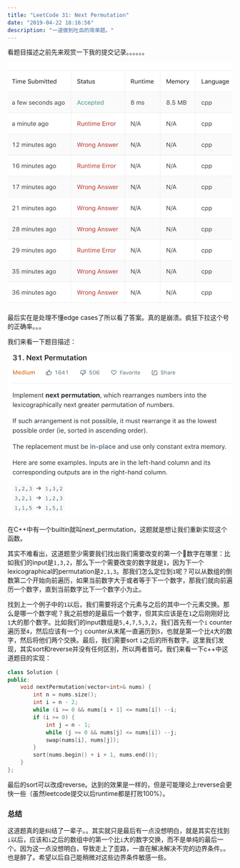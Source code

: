 ```yaml
---
title: "LeetCode 31: Next Permutation"
date: "2019-04-22 18:16:56"
description: "一道做到吐血的简单题。"
---
```


看题目描述之前先来观赏一下我的提交记录。。。。。。

![record](record.png)

最后实在是处理不懂edge cases了所以看了答案。真的是崩溃。疯狂下拉这个号的正确率。。。

我们来看一下题目描述：

![描述](描述.png)

在C++中有一个builtin就叫next_permutation，这题就是想让我们重新实现这个函数。

其实不难看出，这道题至少需要我们找出我们需要改变的第一个数字在哪里：比如我们的input是`1,3,2`，那么下一个需要改变的数字就是`1`，因为下一个lexicographical的permutation是`2,1,3`。那我们怎么定位到`1`呢？可以从数组的倒数第二个开始向前遍历，如果当前数字大于或者等于下一个数字，那我们就向前遍历一个数字，直到当前数字比下一个数字小为止。

找到上一个例子中的`1`以后，我们需要将这个元素与之后的其中一个元素交换。那么是哪一个数字呢？我之前想的是最后一个数字，但其实应该是在`1`之后刚刚好比`1`大的那个数字。比如我们的input数组是`5,4,7,5,3,2`，我们首先有一个`i` counter遍历至`4`，然后应该有一个`j` counter从末尾一直遍历到`5`，也就是第一个比`4`大的数字，然后将他们两个交换。最后，我们需要sort `i`之后的所有数字。这里我们发现，其实sort和reverse并没有任何区别，所以两者皆可。我们来看一下c++中这道题目的实现：

```cpp
class Solution {
public:
    void nextPermutation(vector<int>& nums) {
        int n = nums.size();
        int i = n - 2;
        while (i >= 0 && nums[i + 1] <= nums[i]) --i;
        if (i >= 0) {
            int j = n - 1;
            while (j >= 0 && nums[j] <= nums[i]) --j;
            swap(nums[i], nums[j]); 
        }
        sort(nums.begin() + i + 1, nums.end());
    }
};
```

最后的sort可以改成reverse。达到的效果是一样的，但是可能理论上reverse会更快一些（虽然leetcode提交以后runtime都是打败100%）。

### 总结

这道题真的是纠结了一辈子。。其实就只是最后有一点没想明白，就是其实在找到`i`以后，应该和`i`之后的数组中的第一个比`i`大的数字交换，而不是单纯的最后一个。因为这一点没想明白，导致走上了歪路，一直在解决解决不完的边界条件。。也是醉了。希望以后自己能稍微对这些边界条件敏感一些。